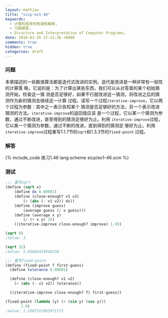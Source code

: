 ```yaml
---
layout: mathjax
title: "sicp-ex1-46"
keywords:
  - 计算机程序的构造和解释,
  - 习题解答,
  - Structure and Interpretation of Computer Programs,
date: 2016-01-26 17:21:36 +0800
comments: true
hidden: true
categories: draft
---
```


### 问题

本章描述的一些数值算法都是迭代式改进的实例。迭代是改进是一种非常有一般性的计算策
略，它说的是：为了计算出某些东西，我们可以从对答案的某个初始猜测开始，检查这一猜
测是否足够好，如果不行就改进这一猜测，将改进之后的猜测作为新的猜测去继续这一计算
过程。请写一个过程`iterative-improve`，它以两个过程为参数：其中之一表示告知某个
猜测是否足够好的方法，另一个表示改进猜测的方法。`iterative-improve`的返回值应该
是一个过程，它以某一个猜测为参数，通过不断改进，直至得到的猜测足够好为止。利用
`iterative-improve`过程，它以某一个猜测为参数，通过不断的改进，直到得到的猜测足
够好为止。利用`iterative-improve`过程重写1.1.7节的`sqrt`和1.3.3节的`fixed-point`
过程。

### 解答

{% include_code 练习1.46 lang:scheme sicp/ex1-46.scm %}

### 测试

``` scheme
;;; 重写sqrt
(define (sqrt x)
    (define dx 0.00001)
    (define (close-enough? v1 v2)
        (< (abs (- v1 v2)) dx))
    (define (improve guess)
        (average guess (/ x guess)))
    (define (average x y)
        (/ (+ x y) 2))
    ((iterative-improve close-enough? improve) 1.0))

(sqrt 9)
;Value: 3.

(sqrt 32)
;Value: 5.65685424949238

;;; 重写fixed-point
(define (fixed-point f first-guess)
  (define tolerance 0.00001)

  (define (close-enough? v1 v2)
    (< (abs (- v1 v2)) tolerance))

  ((iterative-improve close-enough? f) first-guess))

(fixed-point (lambda (y) (+ (sin y) (cos y)))
       1.0)
;Value: 1.2587315962971173
```
